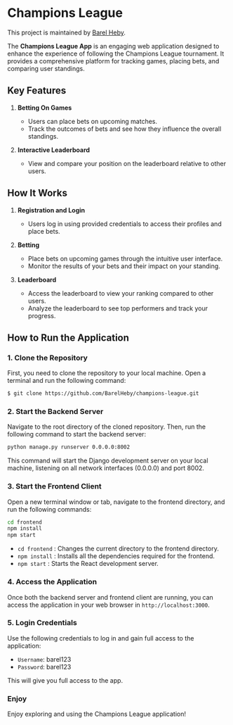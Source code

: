 # Champions League
 
This project is maintained by [Barel Heby](https://github.com/BarelHeby).

The <b>Champions League App</b> is an engaging web application designed to enhance the experience of following the Champions League tournament. It provides a comprehensive platform for tracking games, placing bets, and comparing user standings.

## Key Features

1. <b>Betting On Games</b>

   - Users can place bets on upcoming matches.
   - Track the outcomes of bets and see how they influence the overall standings.

2. <b>Interactive Leaderboard</b>
   - View and compare your position on the leaderboard relative to other users.

## How It Works

1.  <b>Registration and Login</b>
    - Users log in using provided credentials to access their profiles and place bets.
2.  <b>Betting</b>

    - Place bets on upcoming games through the intuitive user interface.
    - Monitor the results of your bets and their impact on your standing.

3.  <b>Leaderboard</b>
    - Access the leaderboard to view your ranking compared to other users.
    - Analyze the leaderboard to see top performers and track your progress.

## How to Run the Application

### 1. Clone the Repository

First, you need to clone the repository to your local machine. Open a terminal and run the following command:

```sh
$ git clone https://github.com/BarelHeby/champions-league.git
```

### 2. Start the Backend Server

Navigate to the root directory of the cloned repository. Then, run the following command to start the backend server:

```sh
python manage.py runserver 0.0.0.0:8002
```

This command will start the Django development server on your local machine, listening on all network interfaces (0.0.0.0) and port 8002.

### 3. Start the Frontend Client

Open a new terminal window or tab, navigate to the frontend directory, and run the following commands:

```sh
cd frontend
npm install
npm start
```

- `cd frontend` : Changes the current directory to the frontend directory.
- `npm install` : Installs all the dependencies required for the frontend.
- `npm start` : Starts the React development server.

### 4. Access the Application

Once both the backend server and frontend client are running, you can access the application in your web browser in `http://localhost:3000`.

### 5. Login Credentials

Use the following credentials to log in and gain full access to the application:

- `Username`: barel123
- `Password`: barel123

This will give you full access to the app.

### Enjoy

Enjoy exploring and using the Champions League application!
